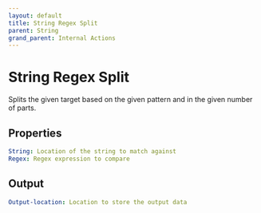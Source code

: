 ```yaml
---
layout: default
title: String Regex Split
parent: String
grand_parent: Internal Actions
---
```

# String Regex Split
Splits the given target based on the given pattern and in the given number of parts.

## Properties
```yaml
String: Location of the string to match against
Regex: Regex expression to compare
```

## Output
```yaml
Output-location: Location to store the output data
```
